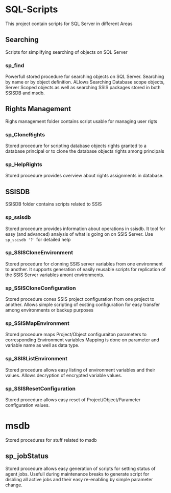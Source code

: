 # SQL-Scripts
This project contain scripts for SQL Server in different Areas

## Searching
Scripts for simplifying searching of objects on SQL Server

### sp_find
Powerfull stored procedure for searching objects on SQL Server. Searching by name or by object definition. ALlows Searching Database scope objects, Server Scoped objects as well as searching SSIS packages stored in both SSISDB and msdb.

## Rights Management
Righs management folder contains script usable for managing user rigts

### sp_CloneRights
Stored procedure for scripting database objects rights granted to a database principal or to clone the database objects rights among principals

### sp_HelpRights
Stored procedure provides overview about rights assignments in database.

## SSISDB
SSISDB folder contains scripts related to SSIS

### sp_ssisdb
Stored procedure provides information about operations in ssisdb.
It tool for easy (and advanced) analysis of what is going on on SSIS Server.
Use `sp_ssisdb '?'` for detailed help

### sp_SSISCloneEnvironment
Stored procedure for clonning SSIS server variables from one environment to another. It supports generation of easily reusable scripts for replication of the SSIS Server variables amont environments.

### sp_SSISCloneConfiguration
Stored procedure cones SSIS project configuration from one project to another.
Allows simple scripting of exsting configuration for easy transfer among environments or backup purposes

### sp_SSISMapEnvironment
Stored procedure maps Project/Object configuraiton parameters to corresponding Environment variables
Mapping is done on parameter and variable name as well as data type.

### sp_SSISListEnvironment
Stored procedure allows easy listing of environment variables and their values.
Allows decryption of encrypted variable values.

### sp_SSISResetConfiguration
Stored procedure allows easy reset of Project/Object/Parameter configuration values.

# msdb
Stored procedures for stuff related to msdb

## sp_jobStatus
Stored procedure allows easy generation of scripts for setting status of agent jobs. 
Usefull during maintenance breaks to generate script for disbling all active jobs and their easy re-enabling by simple parameter change.
